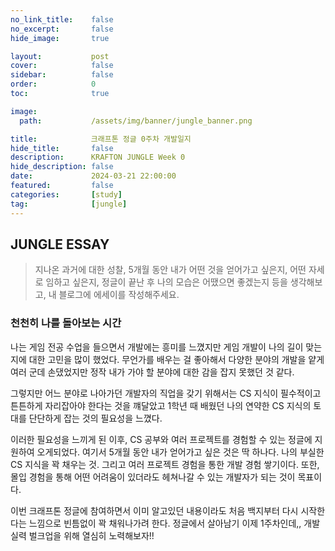 ```yaml
---
no_link_title:    false
no_excerpt:       false
hide_image:       true

layout:           post
cover:            false
sidebar:          false
order:            0      
toc:              true

image:
  path:           /assets/img/banner/jungle_banner.png

title:            크래프톤 정글 0주차 개발일지
hide_title:       false
description:      KRAFTON JUNGLE Week 0
hide_description: false
date:             2024-03-21 22:00:00
featured:         false
categories:       [study]
tag:              [jungle]
---
```


## JUNGLE ESSAY

> 지나온 과거에 대한 성찰, 5개월 동안 내가 어떤 것을 얻어가고 싶은지, 어떤 자세로 임하고 싶은지, 정글이 끝난 후 나의 모습은 어땠으면 좋겠는지 등을 생각해보고, 내 블로그에 에세이를 작성해주세요.

### 천천히 나를 돌아보는 시간

  나는 게임 전공 수업을 들으면서 개발에는 흥미를 느꼈지만 게임 개발이 나의 길이 맞는지에 대한 고민을 많이 했었다.
무언가를 배우는 걸 좋아해서 다양한 분야의 개발을 얕게 여러 군데 손댔었지만 정작 내가 가야 할 분야에 대한 감을 잡지 못했던 것 같다.

  그렇지만 어느 분야로 나아가던 개발자의 직업을 갖기 위해서는 CS 지식이 필수적이고 튼튼하게 자리잡아야 한다는 것을 꺠달았고 
1학년 때 배웠던 나의 연약한 CS 지식의 토대를 단단하게 잡는 것의 필요성을 느꼈다. 

  이러한 필요성을 느끼게 된 이후, CS 공부와 여러 프로젝트를 경험할 수 있는 정글에 지원하여 오게되었다. 
여기서 5개월 동안 내가 얻어가고 싶은 것은 딱 하나다. 나의 부실한 CS 지식을 꽉 채우는 것. 그리고 여러 프로젝트 경험을 통한 개발 경험 쌓기이다. 
또한, 몰입 경험을 통해 어떤 어려움이 있더라도 헤쳐나갈 수 있는 개발자가 되는 것이 목표이다.

  이번 크래프톤 정글에 참여하면서 이미 알고있던 내용이라도 처음 백지부터 다시 시작한다는 느낌으로 빈틈없이 꽉 채워나가려 한다.
정글에서 살아남기 이제 1주차인데,, 개발 실력 벌크업을 위해 열심히 노력해보자!!
